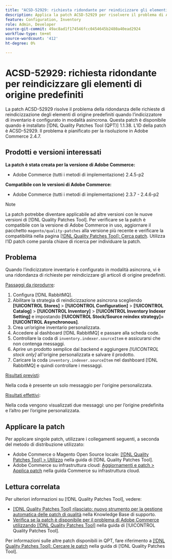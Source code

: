 ```yaml
---
title: "ACSD-52929: richiesta ridondante per reindicizzare gli elementi sorgente predefiniti"
description: Applica la patch ACSD-52929 per risolvere il problema di Adobe Commerce in presenza di una richiesta ridondante di reindicizzazione degli elementi di origine predefiniti quando l’indicizzatore inventario è configurato in modalità asincrona.
feature: Configuration, Inventory
role: Admin, Developer
source-git-commit: 49ac8ad1f174546fcc0454645b2480a40ead2924
workflow-type: tm+mt
source-wordcount: '412'
ht-degree: 0%

---
```


# ACSD-52929: richiesta ridondante per reindicizzare gli elementi di origine predefiniti

La patch ACSD-52929 risolve il problema della ridondanza delle richieste di reindicizzazione degli elementi di origine predefiniti quando l’indicizzatore di inventario è configurato in modalità asincrona. Questa patch è disponibile quando è installato [!DNL Quality Patches Tool (QPT)] 1.1.38. L’ID della patch è ACSD-52929. Il problema è pianificato per la risoluzione in Adobe Commerce 2.4.7.

## Prodotti e versioni interessati

**La patch è stata creata per la versione di Adobe Commerce:**

* Adobe Commerce (tutti i metodi di implementazione) 2.4.5-p2

**Compatibile con le versioni di Adobe Commerce:**

* Adobe Commerce (tutti i metodi di implementazione) 2.3.7 - 2.4.6-p2

>[!NOTE]
>
>La patch potrebbe diventare applicabile ad altre versioni con le nuove versioni di [!DNL Quality Patches Tool]. Per verificare se la patch è compatibile con la versione di Adobe Commerce in uso, aggiornare il pacchetto `magento/quality-patches` alla versione più recente e verificare la compatibilità nella pagina [[!DNL Quality Patches Tool]: Cerca patch](https://experienceleague.adobe.com/tools/commerce-quality-patches/index.html). Utilizza l’ID patch come parola chiave di ricerca per individuare la patch.

## Problema

Quando l’indicizzatore inventario è configurato in modalità asincrona, vi è una ridondanza di richieste per reindicizzare gli articoli di origine predefiniti.

<u>Passaggi da riprodurre</u>:

1. Configura [!DNL RabbitMQ].
1. Abilitare la strategia di reindicizzazione asincrona scegliendo **[!UICONTROL Stores]** > **[!UICONTROL Configuration]** > **[!UICONTROL Catalog]** > **[!UICONTROL Inventory]** > **[!UICONTROL Inventory Indexer Setting]** e impostando **[!UICONTROL Stock/Source reindex strategy]=[!UICONTROL Asynchronous]**.
1. Crea un’origine inventario personalizzata.
1. Accedere al dashboard [!DNL RabbitMQ] e passare alla scheda code.
1. Controllare la coda di `inventory.indexer.sourceItem` e assicurarsi che non contenga messaggi.
1. Aprire un prodotto semplice dal backend e aggiungere *[!UICONTROL stock only]* all&#39;origine personalizzata e salvare il prodotto.
1. Caricare la coda `inventory.indexer.sourceItem` nel dashboard [!DNL RabbitMQ] e quindi controllare i messaggi.

<u>Risultati previsti</u>:

Nella coda è presente un solo messaggio per l&#39;origine personalizzata.

<u>Risultati effettivi</u>:

Nella coda vengono visualizzati due messaggi: uno per l’origine predefinita e l’altro per l’origine personalizzata.

## Applicare la patch

Per applicare singole patch, utilizzare i collegamenti seguenti, a seconda del metodo di distribuzione utilizzato:

* Adobe Commerce o Magento Open Source locale: [[!DNL Quality Patches Tool] > Utilizzo](https://experienceleague.adobe.com/docs/commerce-operations/tools/quality-patches-tool/usage.html) nella guida di [!DNL Quality Patches Tool].
* Adobe Commerce su infrastruttura cloud: [Aggiornamenti e patch > Applica patch](https://experienceleague.adobe.com/docs/commerce-cloud-service/user-guide/develop/upgrade/apply-patches.html) nella guida Commerce su infrastruttura cloud.

## Lettura correlata

Per ulteriori informazioni su [!DNL Quality Patches Tool], vedere:

* [[!DNL Quality Patches Tool] rilasciato: nuovo strumento per la gestione automatica delle patch di qualità](https://experienceleague.adobe.com/en/docs/commerce-knowledge-base/kb/announcements/commerce-announcements/magento-quality-patches-released-new-tool-to-self-serve-quality-patches) nella Knowledge Base di supporto.
* [Verifica se la patch è disponibile per il problema di Adobe Commerce utilizzando  [!DNL Quality Patches Tool]](/help/tools/quality-patches-tool/patches-available-in-qpt/check-patch-for-magento-issue-with-magento-quality-patches.md) nella guida di [!UICONTROL Quality Patches Tool].


Per informazioni sulle altre patch disponibili in QPT, fare riferimento a [[!DNL Quality Patches Tool]: Cercare le patch](https://experienceleague.adobe.com/tools/commerce-quality-patches/index.html) nella guida di [!DNL Quality Patches Tool].
